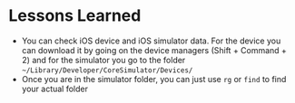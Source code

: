 #  Lessons Learned

- You can check iOS device and iOS simulator data. For the device you can download it by going on the device managers (Shift + Command + 2) and for the simulator you go to the folder  `~/Library/Developer/CoreSimulator/Devices/`
- Once you are in the simulator folder, you can just use `rg` or `find` to find your actual folder
